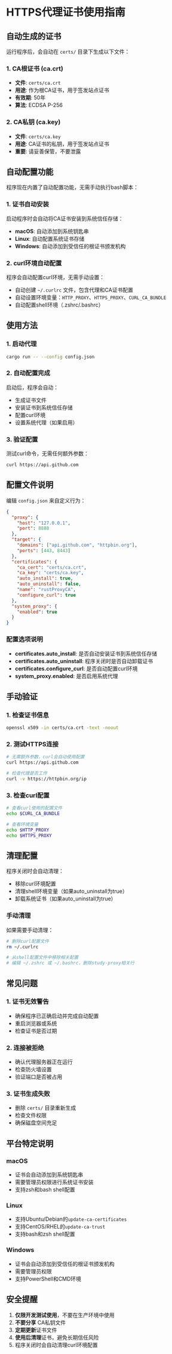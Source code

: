 # HTTPS代理证书使用指南

## 自动生成的证书

运行程序后，会自动在 `certs/` 目录下生成以下文件：

### 1. CA根证书 (ca.crt)
- **文件**: `certs/ca.crt`
- **用途**: 作为根CA证书，用于签发站点证书
- **有效期**: 50年
- **算法**: ECDSA P-256

### 2. CA私钥 (ca.key)
- **文件**: `certs/ca.key`
- **用途**: CA证书的私钥，用于签发站点证书
- **重要**: 请妥善保管，不要泄露

## 自动配置功能

程序现在内置了自动配置功能，无需手动执行bash脚本：

### 1. 证书自动安装
启动程序时会自动将CA证书安装到系统信任存储：
- **macOS**: 自动添加到系统钥匙串
- **Linux**: 自动配置系统证书存储
- **Windows**: 自动添加到受信任的根证书颁发机构

### 2. curl环境自动配置
程序会自动配置curl环境，无需手动设置：
- 自动创建 `~/.curlrc` 文件，包含代理和CA证书配置
- 自动设置环境变量：`HTTP_PROXY`、`HTTPS_PROXY`、`CURL_CA_BUNDLE`
- 自动配置shell环境（.zshrc/.bashrc）

## 使用方法

### 1. 启动代理
```bash
cargo run -- --config config.json
```

### 2. 自动配置完成
启动后，程序会自动：
- 生成证书文件
- 安装证书到系统信任存储
- 配置curl环境
- 设置系统代理（如果启用）

### 3. 验证配置
测试curl命令，无需任何额外参数：
```bash
curl https://api.github.com
```

## 配置文件说明

编辑 `config.json` 来自定义行为：

```json
{
  "proxy": {
    "host": "127.0.0.1",
    "port": 8888
  },
  "target": {
    "domains": ["api.github.com", "httpbin.org"],
    "ports": [443, 8443]
  },
  "certificates": {
    "ca_cert": "certs/ca.crt",
    "ca_key": "certs/ca.key",
    "auto_install": true,
    "auto_uninstall": false,
    "name": "rustProxyCA",
    "configure_curl": true
  },
  "system_proxy": {
    "enabled": true
  }
}
```

### 配置选项说明

- **certificates.auto_install**: 是否自动安装证书到系统信任存储
- **certificates.auto_uninstall**: 程序关闭时是否自动卸载证书
- **certificates.configure_curl**: 是否自动配置curl环境
- **system_proxy.enabled**: 是否启用系统代理

## 手动验证

### 1. 检查证书信息
```bash
openssl x509 -in certs/ca.crt -text -noout
```

### 2. 测试HTTPS连接
```bash
# 无需额外参数，curl会自动使用配置
curl https://api.github.com

# 检查代理是否工作
curl -v https://httpbin.org/ip
```

### 3. 检查curl配置
```bash
# 查看curl使用的配置文件
echo $CURL_CA_BUNDLE

# 查看环境变量
echo $HTTP_PROXY
echo $HTTPS_PROXY
```

## 清理配置

程序关闭时会自动清理：
- 移除curl环境配置
- 清理shell环境变量（如果auto_uninstall为true）
- 卸载系统证书（如果auto_uninstall为true）

### 手动清理
如果需要手动清理：
```bash
# 删除curl配置文件
rm ~/.curlrc

# 从shell配置文件中移除相关配置
# 编辑 ~/.zshrc 或 ~/.bashrc，删除study-proxy相关行
```

## 常见问题

### 1. 证书无效警告
- 确保程序已正确启动并完成自动配置
- 重启浏览器或系统
- 检查证书是否过期

### 2. 连接被拒绝
- 确认代理服务器正在运行
- 检查防火墙设置
- 验证端口是否被占用

### 3. 证书生成失败
- 删除 `certs/` 目录重新生成
- 检查文件权限
- 确保磁盘空间充足

## 平台特定说明

### macOS
- 证书会自动添加到系统钥匙串
- 需要管理员权限进行系统证书安装
- 支持zsh和bash shell配置

### Linux
- 支持Ubuntu/Debian的`update-ca-certificates`
- 支持CentOS/RHEL的`update-ca-trust`
- 支持bash和zsh shell配置

### Windows
- 证书会自动添加到受信任的根证书颁发机构
- 需要管理员权限
- 支持PowerShell和CMD环境

## 安全提醒

1. **仅限开发测试使用**，不要在生产环境中使用
2. **不要分享** CA私钥文件
3. **定期更新**证书文件
4. **使用后清理**证书，避免长期信任风险
5. 程序关闭时会自动清理curl环境配置